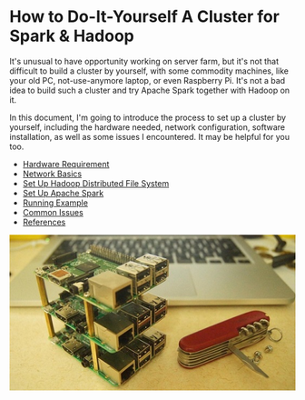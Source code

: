 # How to Do-It-Yourself A Cluster for Spark & Hadoop

It's unusual to have opportunity working on server farm, but it's not that difficult to build a cluster by yourself, with some commodity machines, like your old PC, not-use-anymore laptop, or even Raspberry Pi. It's not a bad idea to build such a cluster and try Apache Spark together with Hadoop on it. 

In this document, I'm going to introduce the process to set up a cluster by yourself, including the hardware needed, network configuration, software installation, as well as some issues I encountered. It may be helpful for you too.



- [Hardware Requirement](https://github.com/XD-DENG/DIY-A-Cluster/blob/master/chapters/hardware_requirement.md)
- [Network Basics](https://github.com/XD-DENG/DIY-A-Cluster/blob/master/chapters/network_basics.md)
- [Set Up Hadoop Distributed File System](https://github.com/XD-DENG/DIY-A-Cluster/blob/master/chapters/set_up_hadoop_distributed_file_system.md)
- [Set Up Apache Spark](https://github.com/XD-DENG/DIY-A-Cluster/blob/master/chapters/set_up_apache_spark.md)
- [Running Example](https://github.com/XD-DENG/DIY-A-Cluster/blob/master/chapters/running_example.md)
- [Common Issues](https://github.com/XD-DENG/DIY-A-Cluster/blob/master/chapters/common_issues.md)
- [References](https://github.com/XD-DENG/DIY-A-Cluster/blob/master/chapters/reference.md)



![title_pic](https://github.com/XD-DENG/DIY-A-Cluster/raw/master/images/cluster_title_pic.jpg)





